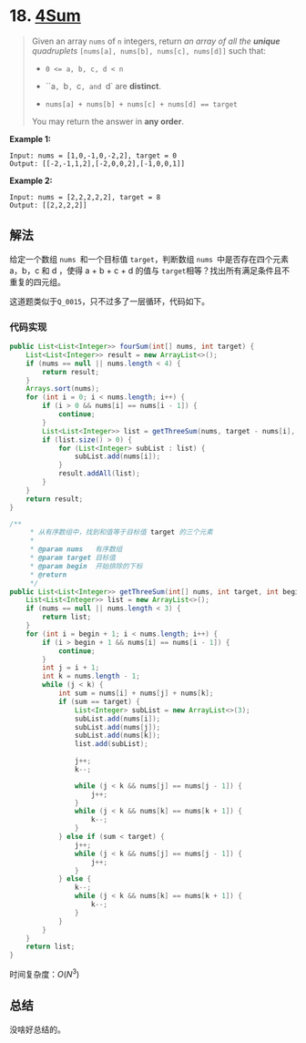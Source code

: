 # 18. [4Sum](https://leetcode.com/problems/4sum)

> Given an array `nums` of `n` integers, return *an array of all the **unique** quadruplets* `[nums[a], nums[b], nums[c], nums[d]]` such that:
>
> * `0 <= a, b, c, d < n`
>
> * ``a`, `b`, `c`, and `d` are **distinct**.
>
> * `nums[a] + nums[b] + nums[c] + nums[d] == target`
>
> You may return the answer in **any order**.

 **Example 1:**

```
Input: nums = [1,0,-1,0,-2,2], target = 0
Output: [[-2,-1,1,2],[-2,0,0,2],[-1,0,0,1]]
```

**Example 2:**

```
Input: nums = [2,2,2,2,2], target = 8
Output: [[2,2,2,2]]
```

## 解法

给定一个数组 `nums `和一个目标值 `target`，判断数组 `nums `中是否存在四个元素 a，b，c 和 d ，使得 a + b + c + d 的值与  `target`相等？找出所有满足条件且不重复的四元组。

这道题类似于`Q_0015`，只不过多了一层循环，代码如下。

### 代码实现

```java
public List<List<Integer>> fourSum(int[] nums, int target) {
    List<List<Integer>> result = new ArrayList<>();
    if (nums == null || nums.length < 4) {
        return result;
    }
    Arrays.sort(nums);
    for (int i = 0; i < nums.length; i++) {
        if (i > 0 && nums[i] == nums[i - 1]) {
            continue;
        }
        List<List<Integer>> list = getThreeSum(nums, target - nums[i], i);
        if (list.size() > 0) {
            for (List<Integer> subList : list) {
                subList.add(nums[i]);
            }
            result.addAll(list);
        }
    }
    return result;
}

/**
     * 从有序数组中，找到和值等于目标值 target 的三个元素
     *
     * @param nums   有序数组
     * @param target 目标值
     * @param begin  开始排除的下标
     * @return
     */
public List<List<Integer>> getThreeSum(int[] nums, int target, int begin) {
    List<List<Integer>> list = new ArrayList<>();
    if (nums == null || nums.length < 3) {
        return list;
    }
    for (int i = begin + 1; i < nums.length; i++) {
        if (i > begin + 1 && nums[i] == nums[i - 1]) {
            continue;
        }
        int j = i + 1;
        int k = nums.length - 1;
        while (j < k) {
            int sum = nums[i] + nums[j] + nums[k];
            if (sum == target) {
                List<Integer> subList = new ArrayList<>(3);
                subList.add(nums[i]);
                subList.add(nums[j]);
                subList.add(nums[k]);
                list.add(subList);
                
                j++;
                k--;

                while (j < k && nums[j] == nums[j - 1]) {
                    j++;
                }
                while (j < k && nums[k] == nums[k + 1]) {
                    k--;
                }
            } else if (sum < target) {
                j++;
                while (j < k && nums[j] == nums[j - 1]) {
                    j++;
                }
            } else {
                k--;
                while (j < k && nums[k] == nums[k + 1]) {
                    k--;
                }
            }
        }
    }
    return list;
}
```

时间复杂度：$O(N^3)$

## 总结

没啥好总结的。
